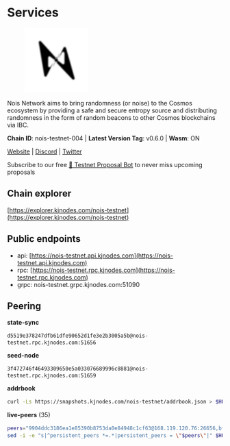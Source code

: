 # Services

<figure><img src="https://raw.githubusercontent.com/kj89/cosmos-images/main/logos/nois.png" width="150" alt=""><figcaption></figcaption></figure>

Nois Network aims to bring randomness (or noise)  to the Cosmos ecosystem by providing a safe and  secure entropy source and distributing randomness  in the form of random beacons to other Cosmos blockchains via IBC.

**Chain ID**: nois-testnet-004 | **Latest Version Tag**: v0.6.0 | **Wasm**: ON

[Website](https://nois.network) | [Discord](https://discord.gg/dHdpwtEb6F) | [Twitter](https://twitter.com/NoisNetwork)



Subscribe to our free [🤖 Testnet Proposal Bot](https://t.me/kjnodes_testnet_proposal_bot) to never miss upcoming proposals


## Chain explorer
[https://explorer.kjnodes.com/nois-testnet](https://explorer.kjnodes.com/nois-testnet)

## Public endpoints

* api: [https://nois-testnet.api.kjnodes.com](https://nois-testnet.api.kjnodes.com)
* rpc: [https://nois-testnet.rpc.kjnodes.com](https://nois-testnet.rpc.kjnodes.com)
* grpc: nois-testnet.grpc.kjnodes.com:51090

## Peering

**state-sync**

```text
d5519e378247dfb61dfe90652d1fe3e2b3005a5b@nois-testnet.rpc.kjnodes.com:51656
```

**seed-node**

```text
3f472746f46493309650e5a033076689996c8881@nois-testnet.rpc.kjnodes.com:51659
```

**addrbook**
```bash
curl -Ls https://snapshots.kjnodes.com/nois-testnet/addrbook.json > $HOME/.noisd/config/addrbook.json
```

**live-peers** (35)
```bash
peers="9904ddc3186ea1e85390b8753da0e84948c1cf63@168.119.120.76:26656,bfbd43dbfbcda81b6d63f47e211f9d8eb323811c@65.109.39.50:26656,55b593887e758eeb7c1c6e3f8ffd8b30eabd0069@65.108.82.62:26656,91f2416b553b819b904c7e2b7823af3a7885e4d2@65.108.158.51:26656,e2c0a70930d3df0ea6b274ae73b4982b96492de4@65.108.233.109:17356,f4ed6f6bdf086cbaab9bed20e4dfc1daf326e4fc@89.117.50.54:26656,72cd4222818d25da5206092c3efc2c0dd0ec34fe@161.97.96.91:36656,6a9899efea58941ea40339beaba736b074aa695b@65.109.92.148:36656,c122b9227ebfbb508224421c0740fce710b3ff27@185.209.223.64:14656,5c2a752c9b1952dbed075c56c600c3a79b58c395@195.3.220.135:27096,2fd09098fe74fb45d1fe1d5aca190df6c9eeefd1@65.108.75.32:26656,30bf62128e21bd7b4e375a43654d04a69a2e06a4@65.21.104.61:26656,0845590c7b9ac5d3a9813d1e06dfdf76c49f5876@142.132.209.236:17356,d2b5b5030e670d4ab37c7fdadb97c25a9f6b7045@78.46.61.117:14656,f7c0a82105152107c0e516056d0672d01a3a8582@88.99.56.200:26656,12c80b97e746b47b7b753aad9f3d85edab279957@104.193.254.42:27656,4aa321d62f82c4c0910bb9eec7a75c81d0157ceb@65.109.92.241:26656,7b94b17a9eb14e1e263c20e4f395a4b0f0bc1978@192.95.30.128:26656,c5dca34ba3ca713e1ac92d1cce5bc2371430b4c2@65.109.81.119:27656,f8383eeefdb51aaf37f231aac6acf837d76afb97@45.63.104.164:26656,c971d1a5a18a8d781f5dccf13df9391cb4ffc282@65.108.225.158:17356,f2315b5ce33cb2d2e0e4098dbf593b23710e995f@38.242.221.64:30656,a87dc8b4e827a05fe5c46aea54999120c8252587@162.19.237.81:26656,c3a3c2ed1132cc3a2554f0f8c77a60a34e7d4205@109.123.251.49:26656,c89ccec23799848505e1ecf7d3a36cdbe9046273@65.109.90.162:17656,fa51a34d907a7680e0622f676d24709ebc148e00@162.19.31.150:55726,0e88031f79f4aa005b966324decba5ade4787efb@162.55.223.152:26656,8cdf4ff3bef7d4545eb973a04d8225ab3cf48209@65.109.167.137:26656,f9179f009a0351a51cde673929f751cc0ca4dfc3@95.217.2.24:26656,7bf392b33faa03a68c83c933623c84cdfbcb5a0e@178.63.8.245:60656,c86b0c3ffb4fa65b188ac68d2872a9d91559bce1@65.21.55.133:26656,725d819ede610c0f276e1393b2ae1b256ca3b62e@95.217.154.80:26656,d5519e378247dfb61dfe90652d1fe3e2b3005a5b@65.109.68.190:51656,c53187e34d66494bb5ec89445008fad4a8517c83@65.109.5.235:21656,a5406759c96a87cb3a047014697ae13189963784@54.39.128.229:26636"
sed -i -e "s|^persistent_peers *=.*|persistent_peers = \"$peers\"|" $HOME/.noisd/config/config.toml
```

